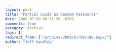 ```yaml
---
layout: post
title: "Partial Guids as Random Passwords"
date: 2009-07-09 08:31:26 -0700
comments: true
category: Archive
tags: []
redirect_from: ["/archive/2009/07/09/190.aspx/"]
author: "Jeff Handley"
---
```


